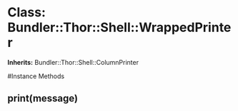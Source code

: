 # Class: Bundler::Thor::Shell::WrappedPrinter
**Inherits:** Bundler::Thor::Shell::ColumnPrinter
    




#Instance Methods
## print(message) [](#method-i-print)


